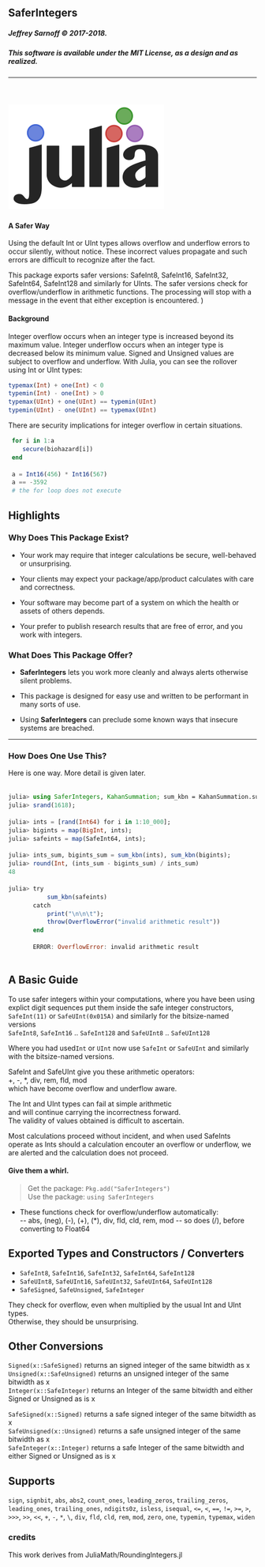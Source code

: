 ## SaferIntegers

##### Jeffrey Sarnoff &copy; 2017-2018.    
##### This software is available under the MIT License, as a design and as realized.
-----

&nbsp; &nbsp; &nbsp;  &nbsp; &nbsp; &nbsp; &nbsp; &nbsp; &nbsp; &nbsp; &nbsp; &nbsp; &nbsp; &nbsp; &nbsp; &nbsp; &nbsp; &nbsp; &nbsp; &nbsp; &nbsp; &nbsp; &nbsp; ![Julia Software](https://github.com/JeffreySarnoff/Multiflora/blob/master/julia.svg) &nbsp; &nbsp; &nbsp;  &nbsp; &nbsp;
-----

#### A Safer Way 

Using the default Int or UInt types allows overflow and underflow errors to occur silently, without notice. These incorrect values propagate and such errors are difficult to recognize after the fact.

This package exports safer versions: SafeInt8, SafeInt16, SafeInt32, SafeInt64, SafeInt128 and similarly for UInts. The safer versions check for overflow/underflow in arithmetic functions. The processing will stop with a message in the event that either exception is encountered.
)
#### Background

Integer overflow occurs when an integer type is increased beyond its maximum value. Integer underflow occurs when an integer type is decreased below its minimum value.  Signed and Unsigned values are subject to overflow and underflow.  With Julia, you can see the rollover using Int or UInt types:
   ```julia
   typemax(Int) + one(Int) < 0
   typemin(Int) - one(Int) > 0
   typemax(UInt) + one(UInt) == typemin(UInt)
   typemin(UInt) - one(UInt) == typemax(UInt)
   ```
There are security implications for integer overflow in certain situations.
```julia
 for i in 1:a
    secure(biohazard[i])
 end
 
 a = Int16(456) * Int16(567)
 a == -3592
 # the for loop does not execute
```

## Highlights

### Why Does This Package Exist?

- Your work may require that integer calculations be secure, well-behaved or unsurprising.

- Your clients may expect your package/app/product calculates with care and correctness.

- Your software may become part of a system on which the health or assets of others depends.

- Your prefer to publish research results that are free of error, and you work with integers.

### What Does This Package Offer?

- **SaferIntegers** lets you work more cleanly and always alerts otherwise silent problems.

- This package is designed for easy use and written to be performant in many sorts of use.

- Using **SaferIntegers** can preclude some known ways that insecure systems are breached.

----

### How Does One Use This?

Here is one way.  More detail is given later.

```julia

julia> using SaferIntegers, KahanSummation; sum_kbn = KahanSummation.sum_kbn;
julia> srand(1618);

julia> ints = [rand(Int64) for i in 1:10_000];
julia> bigints = map(BigInt, ints);
julia> safeints = map(SafeInt64, ints);

julia> ints_sum, bigints_sum = sum_kbn(ints), sum_kbn(bigints);
julia> round(Int, (ints_sum - bigints_sum) / ints_sum)
48

julia> try
           sum_kbn(safeints)
       catch
           print("\n\n\t");
           throw(OverflowError("invalid arithmetic result"))
       end
       
       ERROR: OverflowError: invalid arithmetic result
         
```


## A Basic Guide

To use safer integers within your computations, where you have been using    
explict digit sequences put them inside the safe integer constructors,    
`SafeInt(11)` or `SafeUInt(0x015A)` and similarly for the bitsize-named versions    
`SafeInt8`, `SafeInt16` .. `SafeInt128` and `SafeUInt8` .. `SafeUInt128`   

Where you had used`Int` or `UInt` now use `SafeInt` or `SafeUInt` and similarly
with the bitsize-named versions.    

SafeInt and SafeUInt give you these arithmetic operators:    
+, -, *, div, rem, fld, mod    
which have become overflow and underflow aware.

The Int and UInt types can fail at simple arithmetic        
and will continue carrying the incorrectness forward.    
The validity of values obtained is difficult to ascertain.

Most calculations proceed without incident, 
and when used SafeInts operate as Ints
should a calculation encouter an overflow or underflow, 
    we are alerted and the calculation does not proceed.

#### Give them a whirl.

> Get the package: `Pkg.add("SaferIntegers")`     
> Use the package:  `using SaferIntegers`     

- These functions check for overflow/underflow automatically:    
-- abs, (neg), (-), (+), (\*), div, fld, cld, rem, mod
-- so does (/), before converting to Float64

## Exported Types and Constructors / Converters

- `SafeInt8`, `SafeInt16`, `SafeInt32`, `SafeInt64`, `SafeInt128`    
- `SafeUInt8`, `SafeUInt16`, `SafeUInt32`, `SafeUInt64`, `SafeUInt128`   
- `SafeSigned`, `SafeUnsigned`, `SafeInteger`

They check for overflow, even when multiplied by the usual Int and UInt types.    
Otherwise, they should be unsurprising.

## Other Conversions 

`Signed(x::SafeSigned)` returns an signed integer of the same bitwidth as x    
`Unsigned(x::SafeUnsigned)` returns an unsigned integer of the same bitwidth as x    
`Integer(x::SafeInteger)` returns an Integer of the same bitwidth and either Signed or Unsigned as is x

`SafeSigned(x::Signed)` returns a safe signed integer of the same bitwidth as x    
`SafeUnsigned(x::Unsigned)` returns a safe unsigned integer of the same bitwidth as x    
`SafeInteger(x::Integer)` returns a safe Integer of the same bitwidth and either Signed or Unsigned as is x

## Supports

`sign`, `signbit`, `abs`, `abs2`, `count_ones`, `leading_zeros`, `trailing_zeros`,
`leading_ones`, `trailing_ones`, `ndigits0z`,
`isless`, `isequal`, `<=`, `<`, `==`, `!=`, `>=`, `>`, `>>>`, `>>`, `<<`, `+`, `-`, `*`, `\`,
`div`, `fld`, `cld`, `rem`, `mod`, `zero`, `one`, `typemin`, `typemax`, `widen` 

### credits

This work derives from JuliaMath/RoundingIntegers.jl


